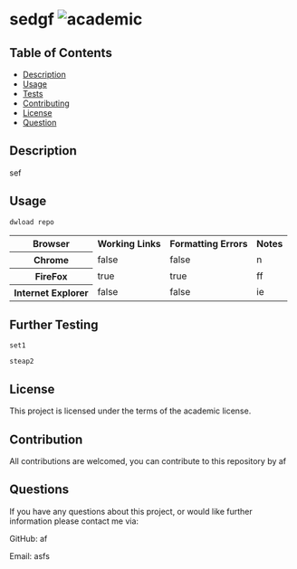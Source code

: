 # sedgf ![academic](https://img.shields.io/static/v1?label=academic&message=Licence&color=<COLOR>)

## Table of Contents

- [Description](#description)
- [Usage](#usage)
- [Tests](#tests)
- [Contributing](#contributing)
- [License](#license)
- [Question](#question)

## Description

sef

## Usage

```
dwload repo
```

  <table>
<tbody><tr>
<th>Browser</th>
<th>Working Links</th>
<th>Formatting Errors</th>
<th>Notes</th> 
</tr>
<tr>
<th>Chrome</th>
<td>false</td>
<td>false</td>
<td>n</td>
</tr>
<tr>
<th>FireFox</th>
<td>true</td>
<td>true</td>
<td>ff</td>
</tr>
<tr>
<th>Internet Explorer</th>
<td>false</td>
<td>false</td>
<td>ie</td>
</tr>
</tbody></table>
  
## Further Testing

```
set1
```

```
steap2
```

## License

This project is licensed under the terms of the academic license.

## Contribution

All contributions are welcomed, you can contribute to this repository by af

## Questions

If you have any questions about this project, or would like further information please contact me via:

GitHub: af

Email: asfs
